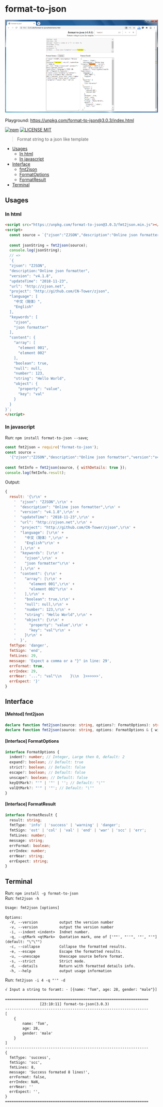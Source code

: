 # format-to-json

<p align="center">
  <a href="https://unpkg.com/format-to-json@3.0.3/index.html">
    <img src="https://github.com/CN-Tower/format-to-json/blob/master/images/format_html.png?raw=true">
  </a>
</p>

Playground: https://unpkg.com/format-to-json@3.0.3/index.html<br>

[![npm](https://img.shields.io/npm/v/format-to-json.svg)](https://www.npmjs.com/package/format-to-json)
[![LICENSE MIT](https://img.shields.io/npm/l/format-to-json.svg)](https://github.com/CN-Tower/format-to-json/blob/master/LICENSE)

> Format string to a json like template

- [Usages](#Usages)
  - [In html](#in-html)
  - [In javascript](#in-javascript)
- [Interface](#Interface)
  - [fmt2json](#mehtod-fmt2json)
  - [FormatOptions](#interface-formatoptions)
  - [FormatResult](#interface-formatresult)
- [Terminal](#Terminal)

## Usages

### In html

```html
<script src="https://unpkg.com/format-to-json@3.0.3/fmt2json.min.js"></script>
<script>
  const source = `{"zjson":"ZJSON","description":"Online json formatter","version":"v4.1.8","updateTime":"2018-11-23","url":"http://zjson.net","project":"http://github.com/CN-Tower/zjson","language":["中文（简体）","English"],"keywords":["zjson","json formatter"],"content":{"array":["element 001","element 002"],"boolean":true,"null":null,"number":123,"string":"Hello World","object":{"property":"value","key":"val"}}}`;

  const jsonString = fmt2json(source);
  console.log(jsonString);
  // =>
  `{
  "zjson": "ZJSON",
  "description:"Online json formatter",
  "version": "v4.1.8",
  "updateTime": "2018-11-23",
  "url": "http://zjson.net",
  "project": "http://github.com/CN-Tower/zjson",
  "language": [
    "中文（简体）",
    "English"
  ],
  "keywords": [
    "zjson",
    "json formatter"
  ],
  "content": {
    "array": [
      "element 001",
      "element 002"
    ],
    "boolean": true,
    "null": null,
    "number": 123,
    "string": "Hello World",
    "object": {
      "property": "value",
      "key": "val"
    }
  }
}`;
</script>
```

### In javascript

Run: `npm install format-to-json --save`;

```javascript
const fmt2json = require('format-to-json');
const source =
  '{"zjson":"ZJSON","description":"Online json formatter","version":"v4.1.8","updateTime":"2018-11-23","url":"http://zjson.net","project":"http://github.com/CN-Tower/zjson","language":["中文（简体）","English"],"keywords":["zjson","json formatter"],"content":{"array":["element 001","element 002"],"boolean":true,"null":null,"number":123,"string":"Hello World","object":{"property":"value","key":"val"}}}';

const fmtInfo = fmt2json(source, { withDetails: true });
console.log(fmtInfo.result);
```

Output:

```js
{
  result: '{\r\n' +
    '  "zjson": "ZJSON",\r\n' +
    '  "description": "Online json formatter",\r\n' +
    '  "version": "v4.1.8",\r\n' +
    '  "updateTime": "2018-11-23",\r\n' +
    '  "url": "http://zjson.net",\r\n' +
    '  "project": "http://github.com/CN-Tower/zjson",\r\n' +
    '  "language": [\r\n' +
    '    "中文（简体）",\r\n' +
    '    "English"\r\n' +
    '  ],\r\n' +
    '  "keywords": [\r\n' +
    '    "zjson",\r\n' +
    '    "json formatter"\r\n' +
    '  ],\r\n' +
    '  "content": {\r\n' +
    '    "array": [\r\n' +
    '      "element 001",\r\n' +
    '      "element 002"\r\n' +
    '    ],\r\n' +
    '    "boolean": true,\r\n' +
    '    "null": null,\r\n' +
    '    "number": 123,\r\n' +
    '    "string": "Hello World",\r\n' +
    '    "object": {\r\n' +
    '      "property": "value",\r\n' +
    '      "key": "val"\r\n' +
    '    }\r\n' +
    '  }',
  fmtType: 'danger',
  fmtSign: 'end',
  fmtLines: 29,
  message: 'Expect a comma or a "}" in line: 29',
  errFormat: true,
  errIndex: 29,
  errNear: '...": "val"\\n    }\\n  }>>>>>>',
  errExpect: '}'
}
```

## Interface

#### [Mehtod] fmt2json

```typescript
declare function fmt2json(source: string, options?: FormatOptions): string;
declare function fmt2json(source: string, options: FormatOptions & { withDetails: true }): FormatResult;
```

#### [Interface] FormatOptions

```typescript
interface FormatOptions {
  indent?: number; // Integer, Large then 0, default: 2
  expand?: boolean; // Default: true
  strict?: boolean; // Default: false
  escape?: boolean; // Default: false
  unscape?: boolean; // Default: false
  keyQtMark?: "'" | '"' | ''; // Default: "\""
  valQtMark?: "'" | '"'; // Default: "\""
}
```

#### [Interface] FormatResult

```typescript
interface FormatResult {
  result: string;
  fmtType: 'info' | 'success' | 'warning' | 'danger';
  fmtSign: 'ost' | 'col' | 'val' | 'end' | 'war' | 'scc' | 'err';
  fmtLines: number;
  message: string;
  errFormat: boolean;
  errIndex: number;
  errNear: string;
  errExpect: string;
}
```

## Terminal

Run: `npm install -g format-to-json`  
Run: `fmt2json -h`

```terminal
Usage: fmt2json [options]

Options:
  -V, --version          output the version number
  -v, --version          output the version number
  -i, --indent <indent>  Indnet number.
  -q, --qtMark <qtMark>  Quotation mark, one of ['""', "''", '"', "'"] (default: "\"\"")
  -c, --collapse         Collapse the formatted results.
  -e, --escape           Escape the formatted results.
  -u, --unescape         Unescape source before format.
  -s, --strict           Strict mode.
  -d, --details          Return with formatted details info.
  -h, --help             output usage information
```

Run: `fmt2json -i 4 -q "'" -d`

```terminal
√ Input a string to foramt: · [{name: "Tom", age: 28, gender: "male"}]

==================================================================
                [23:10:11] format-to-json(3.0.3)
------------------------------------------------------------------
[
    {
        name: 'Tom',
        age: 28,
        gender: 'male'
    }
]
------------------------------------------------------------------
{
  fmtType: 'success',
  fmtSign: 'scc',
  fmtLines: 8,
  message: 'Success formated 8 lines!',
  errFormat: false,
  errIndex: NaN,
  errNear: ''
  errExpect: '',
}
==================================================================
```
